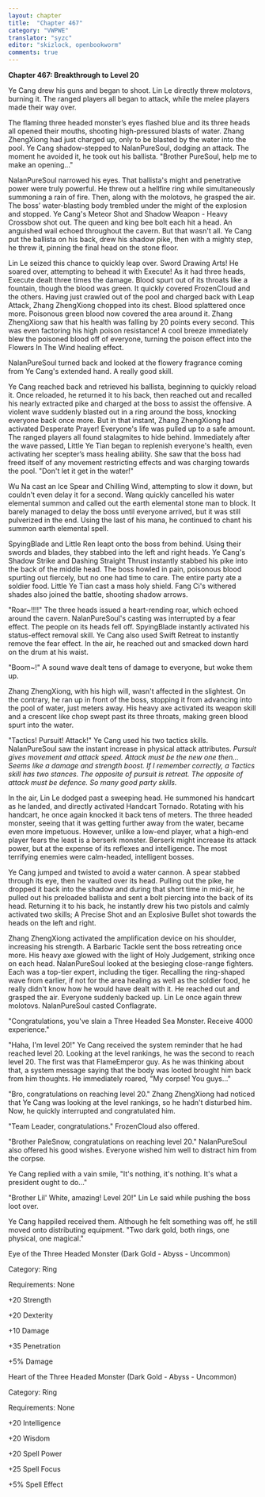 ```yaml
---
layout: chapter
title:  "Chapter 467"
category: "VWPWE"
translator: "syzc"
editor: "skizlock, openbookworm"
comments: true
---
```


**Chapter 467: Breakthrough to Level 20**

Ye Cang drew his guns and began to shoot. Lin Le directly threw molotovs, burning it. The ranged players all began to attack, while the melee players made their way over.

The flaming three headed monster’s eyes flashed blue and its three heads all opened their mouths, shooting high-pressured blasts of water. Zhang ZhengXiong had just charged up, only to be blasted by the water into the pool. Ye Cang shadow-stepped to NalanPureSoul, dodging an attack. The moment he avoided it, he took out his ballista. "Brother PureSoul, help me to make an opening..."

NalanPureSoul narrowed his eyes. That ballista's might and penetrative power were truly powerful. He threw out a hellfire ring while simultaneously summoning a rain of fire. Then, along with the molotovs, he grasped the air. The boss’ water-blasting body trembled under the might of the explosion and stopped. Ye Cang's Meteor Shot and Shadow Weapon - Heavy Crossbow shot out. The queen and king bee bolt each hit a head. An anguished wail echoed throughout the cavern. But that wasn't all. Ye Cang put the ballista on his back, drew his shadow pike, then with a mighty step, he threw it, pinning the final head on the stone floor.

Lin Le seized this chance to quickly leap over. Sword Drawing Arts! He soared over, attempting to behead it with Execute! As it had three heads, Execute dealt three times the damage. Blood spurt out of its throats like a fountain, though the blood was green. It quickly covered FrozenCloud and the others. Having just crawled out of the pool and charged back with Leap Attack, Zhang ZhengXiong chopped into its chest. Blood splattered once more. Poisonous green blood now covered the area around it. Zhang ZhengXiong saw that his health was falling by 20 points every second. This was even factoring his high poison resistance! A cool breeze immediately blew the poisoned blood off of everyone, turning the poison effect into the Flowers In The Wind healing effect.

NalanPureSoul turned back and looked at the flowery fragrance coming from Ye Cang's extended hand. A really good skill.

Ye Cang reached back and retrieved his ballista, beginning to quickly reload it. Once reloaded, he returned it to his back, then reached out and recalled his nearly extracted pike and charged at the boss to assist the offensive. A violent wave suddenly blasted out in a ring around the boss, knocking everyone back once more. But in that instant, Zhang ZhengXiong had activated Desperate Prayer! Everyone's life was pulled up to a safe amount. The ranged players all found stalagmites to hide behind. Immediately after the wave passed, Little Ye Tian began to replenish everyone's health, even activating her scepter’s mass healing ability. She saw that the boss had freed itself of any movement restricting effects and was charging towards the pool. "Don't let it get in the water!"

Wu Na cast an Ice Spear and Chilling Wind, attempting to slow it down, but couldn't even delay it for a second. Wang quickly cancelled his water elemental summon and called out the earth elemental stone man to block. It barely managed to delay the boss until everyone arrived, but it was still pulverized in the end. Using the last of his mana, he continued to chant his summon earth elemental spell.

SpyingBlade and Little Ren leapt onto the boss from behind. Using their swords and blades, they stabbed into the left and right heads. Ye Cang's Shadow Strike and Dashing Straight Thrust instantly stabbed his pike into the back of the middle head. The boss howled in pain, poisonous blood spurting out fiercely, but no one had time to care. The entire party ate a soldier food. Little Ye Tian cast a mass holy shield. Fang Ci's withered shades also joined the battle, shooting shadow arrows.

"Roar~!!!!" The three heads issued a heart-rending roar, which echoed around the cavern. NalanPureSoul's casting was interrupted by a fear effect. The people on its heads fell off. SpyingBlade instantly activated his status-effect removal skill. Ye Cang also used Swift Retreat to instantly remove the fear effect. In the air, he reached out and smacked down hard on the drum at his waist.

"Boom~!" A sound wave dealt tens of damage to everyone, but woke them up.

Zhang ZhengXiong, with his high will, wasn't affected in the slightest. On the contrary, he ran up in front of the boss, stopping it from advancing into the pool of water, just meters away. His heavy axe activated its weapon skill and a crescent like chop swept past its three throats, making green blood spurt into the water.

"Tactics! Pursuit! Attack!" Ye Cang used his two tactics skills. NalanPureSoul saw the instant increase in physical attack attributes. *Pursuit gives movement and attack speed. Attack must be the new one then... Seems like a damage and strength boost. If I remember correctly, a Tactics skill has two stances. The opposite of pursuit is retreat. The opposite of attack must be defence. So many good party skills.*

In the air, Lin Le dodged past a sweeping head. He summoned his handcart as he landed, and directly activated Handcart Tornado. Rotating with his handcart, he once again knocked it back tens of meters. The three headed monster, seeing that it was getting further away from the water, became even more impetuous. However, unlike a low-end player, what a high-end player fears the least is a berserk monster. Berserk might increase its attack power, but at the expense of its reflexes and intelligence. The most terrifying enemies were calm-headed, intelligent bosses.

Ye Cang jumped and twisted to avoid a water cannon. A spear stabbed through its eye, then he vaulted over its head. Pulling out the pike, he dropped it back into the shadow and during that short time in mid-air, he pulled out his preloaded ballista and sent a bolt piercing into the back of its head. Returning it to his back, he instantly drew his two pistols and calmly activated two skills; A Precise Shot and an Explosive Bullet shot towards the heads on the left and right.

Zhang ZhengXiong activated the amplification device on his shoulder, increasing his strength. A Barbaric Tackle sent the boss retreating once more. His heavy axe glowed with the light of Holy Judgement, striking once on each head. NalanPureSoul looked at the besieging close-range fighters. Each was a top-tier expert, including the tiger. Recalling the ring-shaped wave from earlier, if not for the area healing as well as the soldier food, he really didn't know how he would have dealt with it. He reached out and grasped the air. Everyone suddenly backed up. Lin Le once again threw molotovs. NalanPureSoul casted Conflagrate.

"Congratulations, you've slain a Three Headed Sea Monster. Receive 4000 experience."

"Haha, I'm level 20!" Ye Cang received the system reminder that he had reached level 20. Looking at the level rankings, he was the second to reach level 20. The first was that FlameEmperor guy. As he was thinking about that, a system message saying that the body was looted brought him back from him thoughts. He immediately roared, "My corpse! You guys..."

"Bro, congratulations on reaching level 20." Zhang ZhengXiong had noticed that Ye Cang was looking at the level rankings, so he hadn't disturbed him. Now, he quickly interrupted and congratulated him.

"Team Leader, congratulations." FrozenCloud also offered.

"Brother PaleSnow, congratulations on reaching level 20." NalanPureSoul also offered his good wishes. Everyone wished him well to distract him from the corpse.

Ye Cang replied with a vain smile, "It's nothing, it's nothing. It's what a president ought to do..."

"Brother Lil' White, amazing! Level 20!" Lin Le said while pushing the boss loot over.

Ye Cang happiled received them. Although he felt something was off, he still moved onto distributing equipment. "Two dark gold, both rings, one physical, one magical."

Eye of the Three Headed Monster (Dark Gold - Abyss - Uncommon)

Category: Ring

Requirements: None

+20 Strength

+20 Dexterity

+10 Damage

+35 Penetration

+5% Damage

Heart of the Three Headed Monster (Dark Gold - Abyss - Uncommon)

Category: Ring

Requirements: None

+20 Intelligence

+20 Wisdom

+20 Spell Power

+25 Spell Focus

+5% Spell Effect
